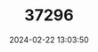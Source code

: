 ---
title: "37296"
category: "Myristica verruculosa"
draft: false
date: 2024-02-22 13:03:50
languages:
  Papuan (Other): ["Pawiah hurar", "Pawiah ksiah"]
---